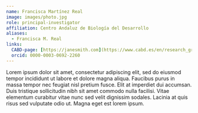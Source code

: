 ```yaml
---
name: Francisca Martínez Real
image: images/photo.jpg
role: principal-investigator
affiliation: Centro Andaluz de Biología del Desarrollo
aliases:
  - Francisca M. Real
links:
  CABD-page: [https://janesmith.com](https://www.cabd.es/en/research_groups/gene-regulation-and-evolution/summary-458.html)
  orcid: 0000-0003-0692-2260
---
```


Lorem ipsum dolor sit amet, consectetur adipiscing elit, sed do eiusmod tempor incididunt ut labore et dolore magna aliqua.
Faucibus purus in massa tempor nec feugiat nisl pretium fusce.
Elit at imperdiet dui accumsan.
Duis tristique sollicitudin nibh sit amet commodo nulla facilisi.
Vitae elementum curabitur vitae nunc sed velit dignissim sodales.
Lacinia at quis risus sed vulputate odio ut.
Magna eget est lorem ipsum.
